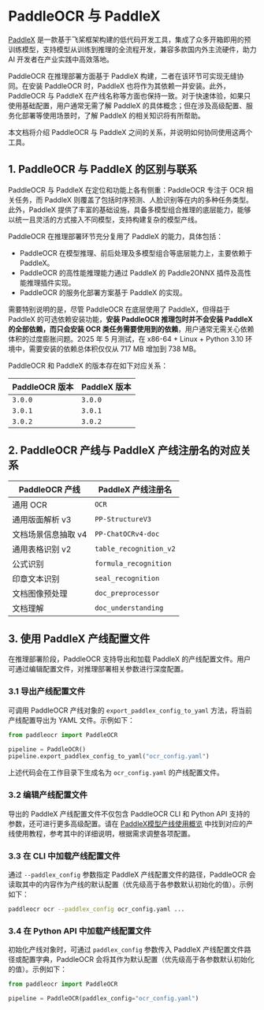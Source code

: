 # PaddleOCR 与 PaddleX

[PaddleX](https://github.com/PaddlePaddle/PaddleX) 是一款基于飞桨框架构建的低代码开发工具，集成了众多开箱即用的预训练模型，支持模型从训练到推理的全流程开发，兼容多款国内外主流硬件，助力 AI 开发者在产业实践中高效落地。

PaddleOCR 在推理部署方面基于 PaddleX 构建，二者在该环节可实现无缝协同。在安装 PaddleOCR 时，PaddleX 也将作为其依赖一并安装。此外，PaddleOCR 与 PaddleX 在产线名称等方面也保持一致。对于快速体验，如果只使用基础配置，用户通常无需了解 PaddleX 的具体概念；但在涉及高级配置、服务化部署等使用场景时，了解 PaddleX 的相关知识将有所帮助。

本文档将介绍 PaddleOCR 与 PaddleX 之间的关系，并说明如何协同使用这两个工具。

## 1. PaddleOCR 与 PaddleX 的区别与联系

PaddleOCR 与 PaddleX 在定位和功能上各有侧重：PaddleOCR 专注于 OCR 相关任务，而 PaddleX 则覆盖了包括时序预测、人脸识别等在内的多种任务类型。此外，PaddleX 提供了丰富的基础设施，具备多模型组合推理的底层能力，能够以统一且灵活的方式接入不同模型，支持构建复杂的模型产线。

PaddleOCR 在推理部署环节充分复用了 PaddleX 的能力，具体包括：

- PaddleOCR 在模型推理、前后处理及多模型组合等底层能力上，主要依赖于 PaddleX。
- PaddleOCR 的高性能推理能力通过 PaddleX 的 Paddle2ONNX 插件及高性能推理插件实现。
- PaddleOCR 的服务化部署方案基于 PaddleX 的实现。

需要特别说明的是，尽管 PaddleOCR 在底层使用了 PaddleX，但得益于 PaddleX 的可选依赖安装功能，**安装 PaddleOCR 推理包时并不会安装 PaddleX 的全部依赖，而只会安装 OCR 类任务需要使用到的依赖**，用户通常无需关心依赖体积的过度膨胀问题。2025 年 5 月测试，在 x86-64 + Linux + Python 3.10 环境中，需要安装的依赖总体积仅仅从 717 MB 增加到 738 MB。

PaddleOCR 和 PaddleX 的版本存在如下对应关系：

| PaddleOCR 版本 | PaddleX 版本 |
| --- | --- |
| `3.0.0` | `3.0.0` |
| `3.0.1` | `3.0.1` |
| `3.0.2` | `3.0.2` |

## 2. PaddleOCR 产线与 PaddleX 产线注册名的对应关系

| PaddleOCR 产线 | PaddleX 产线注册名 |
| --- | --- |
| 通用 OCR | `OCR` |
| 通用版面解析 v3 | `PP-StructureV3` |
| 文档场景信息抽取 v4 | `PP-ChatOCRv4-doc` |
| 通用表格识别 v2 | `table_recognition_v2` |
| 公式识别 | `formula_recognition` |
| 印章文本识别 | `seal_recognition` |
| 文档图像预处理 | `doc_preprocessor` |
| 文档理解 | `doc_understanding` |

## 3. 使用 PaddleX 产线配置文件

在推理部署阶段，PaddleOCR 支持导出和加载 PaddleX 的产线配置文件。用户可通过编辑配置文件，对推理部署相关参数进行深度配置。

### 3.1 导出产线配置文件

可调用 PaddleOCR 产线对象的 `export_paddlex_config_to_yaml` 方法，将当前产线配置导出为 YAML 文件。示例如下：

```python
from paddleocr import PaddleOCR

pipeline = PaddleOCR()
pipeline.export_paddlex_config_to_yaml("ocr_config.yaml")
```

上述代码会在工作目录下生成名为 `ocr_config.yaml` 的产线配置文件。

### 3.2 编辑产线配置文件

导出的 PaddleX 产线配置文件不仅包含 PaddleOCR CLI 和 Python API 支持的参数，还可进行更多高级配置。请在 [PaddleX模型产线使用概览](https://paddlepaddle.github.io/PaddleX/3.0/pipeline_usage/pipeline_develop_guide.html) 中找到对应的产线使用教程，参考其中的详细说明，根据需求调整各项配置。

### 3.3 在 CLI 中加载产线配置文件

通过 `--paddlex_config` 参数指定 PaddleX 产线配置文件的路径，PaddleOCR 会读取其中的内容作为产线的默认配置（优先级高于各参数默认初始化的值）。示例如下：

```bash
paddleocr ocr --paddlex_config ocr_config.yaml ...
```

### 3.4 在 Python API 中加载产线配置文件

初始化产线对象时，可通过 `paddlex_config` 参数传入 PaddleX 产线配置文件路径或配置字典，PaddleOCR 会将其作为默认配置（优先级高于各参数默认初始化的值）。示例如下：

```python
from paddleocr import PaddleOCR

pipeline = PaddleOCR(paddlex_config="ocr_config.yaml")
```

